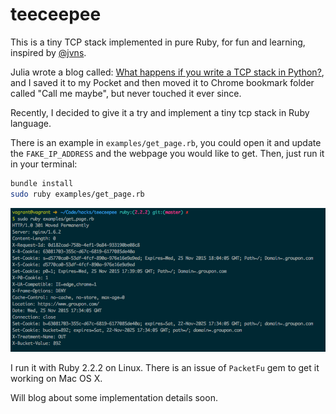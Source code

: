 # teeceepee

This is a tiny TCP stack implemented in pure Ruby, for fun and learning, inspired by [@jvns][jvns-github].

Julia wrote a blog called: [What happens if you write a TCP stack in Python?][jvns-article], and I saved it to my Pocket and then moved it to Chrome bookmark folder called "Call me maybe", but never touched it ever since.

Recently, I decided to give it a try and implement a tiny tcp stack in Ruby language.

There is an example in `examples/get_page.rb`, you could open it and update the `FAKE_IP_ADDRESS` and the webpage you would like to get. Then, just run it in your terminal:

``` bash
bundle install
sudo ruby examples/get_page.rb
```

![Example](https://raw.githubusercontent.com/larrylv/teeceepee/master/assets/get_groupon_com.png)

I run it with Ruby 2.2.2 on Linux. There is an issue of `PacketFu` gem to get it working on Mac OS X.

Will blog about some implementation details soon.

[jvns-github]: https://github.com/jvns
[jvns-article]: http://jvns.ca/blog/2014/08/12/what-happens-if-you-write-a-tcp-stack-in-python/


